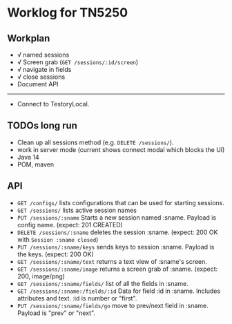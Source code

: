# Worklog for TN5250

## Workplan
* √ named sessions
* √ Screen grab (`GET /sessions/:id/screen`)
* √ navigate in fields
* √ close sessions
* Document API
----
* Connect to TestoryLocal.




## TODOs long run
* Clean up all sessions method (e.g. `DELETE /sessions/`).
* work in server mode (current shows connect modal which blocks the UI)
* Java 14
* POM, maven


## API

* `GET /configs/` lists configurations that can be used for starting sessions.
* `GET /sessions/` lists active session names
* `PUT /sessions/:sname` Starts a new session named :sname. Payload is config name. (expect: 201 CREATED)
* `DELETE /sessions/:sname` deletes the session :sname. (expect: 200 OK with `Session :sname closed`)
* `PUT /sessions/:sname/keys` sends keys to session :sname. Payload is the keys. (expect: 200 OK)
* `GET /sessions/:sname/text` returns a text view of :sname's screen.
* `GET /sessions/:sname/image` returns a screen grab of :sname. (expect: 200, image/png)
* `GET /sessions/:sname/fields/` list of all the fields in :sname.
* `GET /sessions/:sname:/fields/:id` Data for field :id in :sname. Includes attributes and text. :id is number or "first".
* `PUT /sessions/:sname/fields/go` move to prev/next field in :sname. Payload is "prev" or "next".